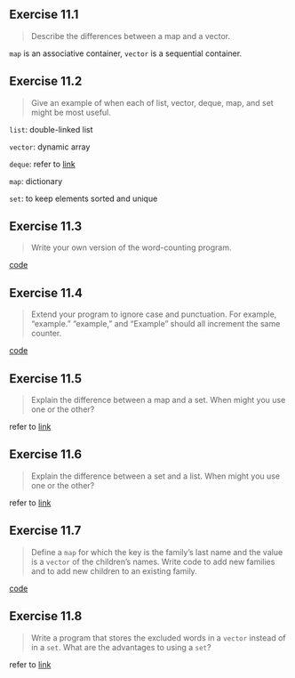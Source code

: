 ## Exercise 11.1

> Describe the differences between a map and a vector.

`map` is an associative container, `vector` is a sequential container.

## Exercise 11.2

> Give an example of when each of list, vector, deque, map, and set might be most useful.

`list`: double-linked list

`vector`: dynamic array

`deque`: refer to [link](http://stackoverflow.com/questions/3880254/why-do-we-need-deque-data-structures-in-the-real-world)

`map`: dictionary

`set`: to keep elements sorted and unique

## Exercise 11.3

> Write your own version of the word-counting program.

[code](ex11_3.cpp)

## Exercise 11.4

> Extend your program to ignore case and punctuation. For example, “example.” “example,” and “Example” should all increment the same counter.

[code](ex11_4.cpp)

## Exercise 11.5

> Explain the difference between a map and a set. When might you use one or the other?

refer to [link](http://stackoverflow.com/questions/16286714/advantages-of-stdset-vs-vectors-or-maps)

## Exercise 11.6

> Explain the difference between a set and a list. When might you use one or the other?

refer to [link](http://stackoverflow.com/questions/2302681/c-stl-list-vs-set)

## Exercise 11.7

> Define a `map` for which the key is the family’s last name and the value is a `vector` of the children’s names. Write code to add new families and to add new children to an existing family.

[code](ex11_7.cpp)

## Exercise 11.8

> Write a program that stores the excluded words in a `vector` instead of in a `set`. What are the advantages to using a `set`?

refer to [link](http://stackoverflow.com/questions/8686725/what-is-the-difference-between-stdset-and-stdvector)